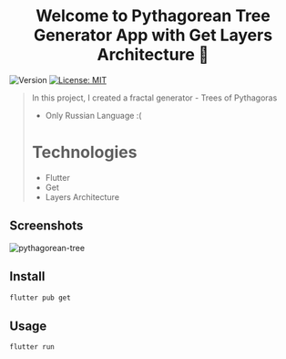 <h1 align="center">Welcome to Pythagorean Tree Generator App with Get Layers Architecture 👋</h1>
<p>
  <img alt="Version" src="https://img.shields.io/badge/version-1.0-blue.svg?cacheSeconds=2592000" />
  <a href="#" target="_blank">
    <img alt="License: MIT" src="https://img.shields.io/badge/License-MIT-yellow.svg" />
  </a>
</p>

> In this project, I created a fractal generator - Trees of Pythagoras
> - Only Russian Language :(
> # Technologies
> - Flutter
> - Get
> - Layers Architecture

## Screenshots
![pythagorean-tree](https://github.com/DaDaDaTheoryNow/Pythagorean-Tree/assets/105795587/31097930-6840-4d09-b08b-19f904391b87)

## Install

```sh
flutter pub get
```

## Usage

```sh
flutter run
```
